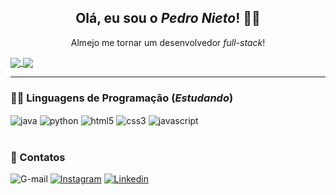 <h2 align="center"> Olá, eu sou o <i>Pedro Nieto</i>! 👋🏼 </h2>
<p align="center"> Almejo me tornar um desenvolvedor <i>full-stack</i>! </p>

<a href="https://github.com/Pedroo-Nietoo/github-readme-stats">
  <img align="center" src="https://github-readme-stats.vercel.app/api?username=Pedroo-Nietoo&theme=dracula&show_icons=true&locale=pt-br&title_color=FFFFFF&bg_color=DEG,051937,00456A,007789,00A88C&icon_color=FFD700" />
</a>
<a href="https://github.com/Pedroo-Nietoo">
  <img align="center" src="https://github-readme-stats.vercel.app/api/top-langs/?username=Pedroo-Nietoo&theme=dracula&layout=compact&locale=pt-br&title_color=FFFFFF&bg_color=DEG,00A88C,007789,00456A,051937" />
</a>
<hr>

### 👨‍💻 Linguagens de Programação (_Estudando_)
<div style="display: inline_block">
  <img align="center" alt="java" src="https://img.shields.io/badge/Java-00456A?style=for-the-badge&logo=java&logoColor=ED8B00"/>
  <img align="center" alt="python" src="https://img.shields.io/badge/Python-00456A?style=for-the-badge&logo=python&logoColor=3776AB"/>
  <img align="center" alt="html5" src="https://img.shields.io/badge/HTML5-00456A?style=for-the-badge&logo=html5&logoColor=E34F26"/>
  <img align="center" alt="css3" src="https://img.shields.io/badge/CSS3-00456A?style=for-the-badge&logo=css3&logoColor=1572B6"/>
  <img align="center" alt="javascript" src="https://img.shields.io/badge/JavaScript-00456A?style=for-the-badge&logo=javascript&logoColor=F7DF1E"/> </div>
<br>

### 📧 Contatos
![G-mail](https://img.shields.io/badge/Gmail-007789?style=for-the-badge&logo=gmail&logoColor=white)
[![Instagram](https://img.shields.io/badge/Instagram-007789?style=for-the-badge&logo=instagram&logoColor=white)](https://www.instagram.com/pedroonietoo/)
[![Linkedin](https://img.shields.io/badge/LinkedIn-007789?style=for-the-badge&logo=linkedin&logoColor=white)](https://www.linkedin.com/in/pedro-nieto-645299235/)
 
